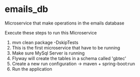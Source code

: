 # emails_db
Microservice that make operations in the emails database

Execute these steps to run this Microservice
1. mvn clean package -DskipTests
2. This is the first microservice that have to be running
3. Make sure MySql Server is running
4. Flyway will create the tables in a schema called 'gbtec'
5. Create a new run configuration -> maven + spring-boot:run
6. Run the application
